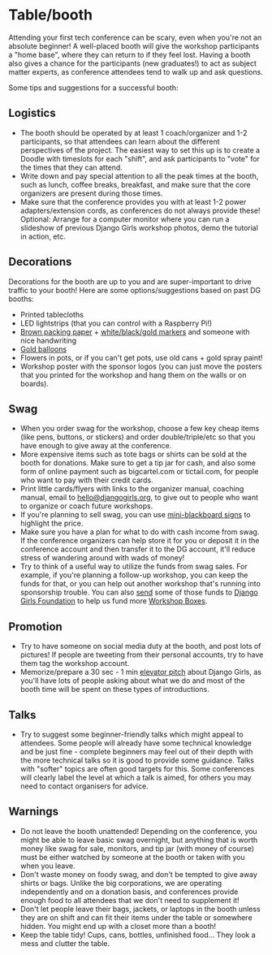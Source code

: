 # Table/booth

Attending your first tech conference can be scary, even when you're not an absolute beginner! A well-placed booth will give the workshop participants a "home base", where they can return to if they feel lost. Having a booth also gives a chance for the participants (new graduates!) to act as subject matter experts, as conference attendees tend to walk up and ask questions.

Some tips and suggestions for a successful booth:

## Logistics

* The booth should be operated by at least 1 coach/organizer and 1-2 participants, so that attendees can learn about the different perspectives of the project. The easiest way to set this up is to create a Doodle with timeslots for each "shift", and ask participants to "vote" for the times that they can attend.
* Write down and pay special attention to all the peak times at the booth, such as lunch, coffee breaks, breakfast, and make sure that the core organizers are present during those times.
* Make sure that the conference provides you with at least 1-2 power adapters/extension cords, as conferences do not always provide these! Optional: Arrange for a computer monitor where you can run a slideshow of previous Django Girls workshop photos, demo the tutorial in action, etc.


## Decorations

Decorations for the booth are up to you and are super-important to drive traffic to your booth! Here are some options/suggestions based on past DG booths:

* Printed tablecloths
* LED lightstrips (that you can control with a Raspberry Pi!)
* [Brown packing paper](https://www.amazon.co.uk/750mm-Heavy-Brown-Kraft-Wrapping/dp/B00684AYTY/) + [white/black/gold markers](https://www.amazon.co.uk/gp/product/B00BSR8OFC) and someone with nice handwriting
* [Gold balloons](https://www.ebay.com/itm/16-40-Gold-Silver-Foil-Letter-Number-Balloons-Birthday-Wedding-Party-Decoration-/141467803149)
* Flowers in pots, or if you can't get pots, use old cans + gold spray paint!
* Workshop poster with the sponsor logos (you can just move the posters that you printed for the workshop and hang them on the walls or on boards).

## Swag

* When you order swag for the workshop, choose a few key cheap items (like pens, buttons, or stickers) and order double/triple/etc so that you have enough to give away at the conference.
* More expensive items such as tote bags or shirts can be sold at the booth for donations. Make sure to get a tip jar for cash, and also some form of online payment such as bigcartel.com or tictail.com, for people who want to pay with their credit cards.
* Print little cards/flyers with links to the organizer manual, coaching manual, email to hello@djangogirls.org, to give out to people who want to organize or coach future workshops.
* If you're planning to sell swag, you can use [mini-blackboard signs](https://www.ebay.com/itm/Hot-Sales-Mini-Small-Wood-Blackboard-Wedding-Buffet-Blackboards-Chalkboards-/351214608057) to highlight the price.
* Make sure you have a plan for what to do with cash income from swag. If the conference organizers can help store it for you or deposit it in the conference account and then transfer it to the DG account, it'll reduce stress of wandering around with wads of money!
* Try to think of a useful way to utilize the funds from swag sales. For example, if you're planning a follow-up workshop, you can keep the funds for that, or you can help out another workshop that's running into sponsorship trouble. You can also [send](https://djangogirls.org/donate) some of those funds to [Django Girls Foundation](https://djangogirls.org/foundation/) to help us fund more [Workshop Boxes](https://djangogirls.org/workshop-box).

## Promotion

* Try to have someone on social media duty at the booth, and post lots of pictures! If people are tweeting from their personal accounts, try to have them tag the workshop account.
* Memorize/prepare a 30 sec - 1 min [elevator pitch](https://en.wikipedia.org/wiki/Elevator_pitch) about Django Girls, as you'll have lots of people asking about what we do and most of the booth time will be spent on these types of introductions.

## Talks

* Try to suggest some beginner-friendly talks which might appeal to attendees. Some people will already have some technical knowledge and be just fine - complete beginners may feel out of their depth with the more technical talks so it is good to provide some guidance. Talks with "softer" topics are often good targets for this. Some conferences will clearly label the level at which a talk is aimed, for others you may need to contact organisers for advice.

## Warnings

* Do not leave the booth unattended! Depending on the conference, you might be able to leave basic swag overnight, but anything that is worth money like swag for sale, monitors, and tip jar (with money of course) must be either watched by someone at the booth or taken with you when you leave.
* Don't waste money on foody swag, and don't be tempted to give away shirts or bags. Unlike the big corporations, we are operating independently and on a donation basis, and conferences provide enough food to all attendees that we don't need to supplement it!
* Don't let people leave their bags, jackets, or laptops in the booth unless they are on shift and can fit their items under the table or somewhere hidden. You might end up with a closet more than a booth!
* Keep the table tidy! Cups, cans, bottles, unfinished food... They look a mess and clutter the table.
